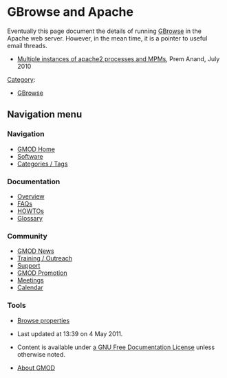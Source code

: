 



<span id="top"></span>




# <span dir="auto">GBrowse and Apache</span>











Eventually this page document the details of running
[GBrowse](GBrowse.1 "GBrowse") in the Apache web server. However, in the
mean time, it is a pointer to useful email threads.



- <a
  href="http://gmod.827538.n3.nabble.com/Multiple-instances-of-apache2-processes-and-MPMs-tp954414p954414.html"
  class="external text" rel="nofollow">Multiple instances of apache2
  processes and MPMs</a>, Prem Anand, July 2010




[Category](Special%3ACategories "Special%3ACategories"):

- [GBrowse](Category%3AGBrowse "Category%3AGBrowse")






## Navigation menu






### 





### Navigation



- <span id="n-GMOD-Home">[GMOD Home](Main_Page)</span>
- <span id="n-Software">[Software](GMOD_Components)</span>
- <span id="n-Categories-.2F-Tags">[Categories /
  Tags](Categories)</span>




### Documentation



- <span id="n-Overview">[Overview](Overview)</span>
- <span id="n-FAQs">[FAQs](Category%3AFAQ)</span>
- <span id="n-HOWTOs">[HOWTOs](Category%3AHOWTO)</span>
- <span id="n-Glossary">[Glossary](Glossary)</span>




### Community



- <span id="n-GMOD-News">[GMOD News](GMOD_News)</span>
- <span id="n-Training-.2F-Outreach">[Training /
  Outreach](Training_and_Outreach)</span>
- <span id="n-Support">[Support](Support)</span>
- <span id="n-GMOD-Promotion">[GMOD Promotion](GMOD_Promotion)</span>
- <span id="n-Meetings">[Meetings](Meetings)</span>
- <span id="n-Calendar">[Calendar](Calendar)</span>




### Tools

- <span id="t-smwbrowselink"><a href="Special%3ABrowse/GBrowse_and_Apache" rel="smw-browse">Browse
  properties</a></span>



- <span id="footer-info-lastmod">Last updated at 13:39 on 4 May
  2011.</span>
<!-- - <span id="footer-info-viewcount">9,154 page views.</span> -->
- <span id="footer-info-copyright">Content is available under
  <a href="http://www.gnu.org/licenses/fdl-1.3.html" class="external"
  rel="nofollow">a GNU Free Documentation License</a> unless otherwise
  noted.</span>

<!-- -->

- <span id="footer-places-about">[About
  GMOD](GMOD%3AAbout "GMOD%3AAbout")</span>

<!-- -->




